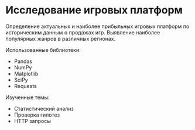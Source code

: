 # Исследование игровых платформ

Определение актуальных и наиболее прибыльных игровых платформ по историческим данным о продажах игр. Выявление наиболее популярных жанров в различных регионах.


Использованные библиотеки:
* Pandas  
* NumPy
* Matplotlib
* SciPy
* Requests

Изученные темы:
* Статистический анализ
* Проверка гипотез
* HTTP запросы
